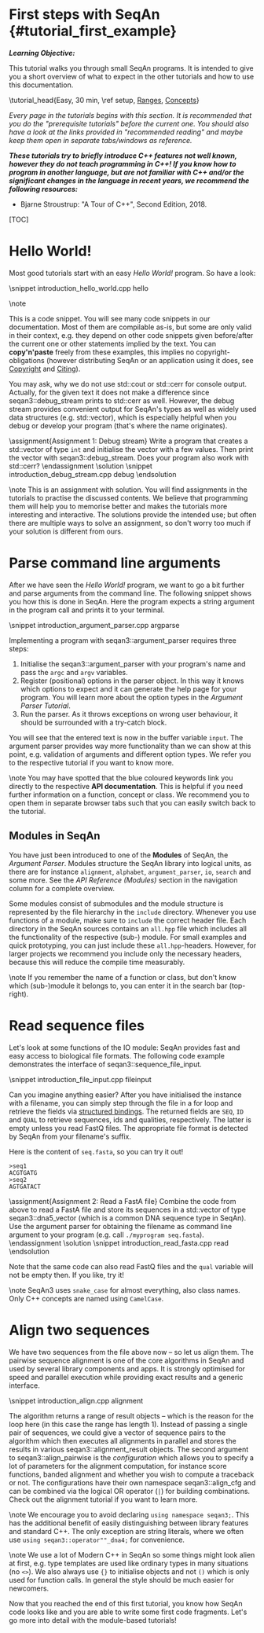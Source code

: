 # First steps with SeqAn {#tutorial_first_example}

***Learning Objective:***

This tutorial walks you through small SeqAn programs. It is intended to give you a short overview
of what to expect in the other tutorials and how to use this documentation.

\tutorial_head{Easy, 30 min, \ref setup, [Ranges](https://github.com/seqan/seqan3/wiki/Ranges)\,
                                         [Concepts](https://en.cppreference.com/w/cpp/language/constraints)}

*Every page in the tutorials begins with this section. It is recommended that you do the "prerequisite tutorials"
before the current one. You should also have a look at the links provided in "recommended reading" and maybe keep
them open in separate tabs/windows as reference.*

***These tutorials try to briefly introduce C++ features not well known, however they do not teach programming in C++!
If you know how to program in another language, but are not familiar with C++ and/or the significant
changes in the language in recent years, we recommend the following resources:***

  * Bjarne Stroustrup: "A Tour of C++", Second Edition, 2018.

[TOC]

# Hello World!

Most good tutorials start with an easy *Hello World!* program. So have a look:

\snippet introduction_hello_world.cpp hello

\note

This is a code snippet. You will see many code snippets in our documentation.
Most of them are compilable as-is, but some are only valid in their context,
e.g. they depend on other code snippets given before/after the current one or
other statements implied by the text. You can **copy'n'paste** freely from these examples,
this implies no copyright-obligations (however distributing SeqAn or an application
using it does, see [Copyright](https://docs.seqan.de/seqan/3-master-user/about_copyright.html) and [Citing](https://docs.seqan.de/seqan/3-master-user/about_citing.html)).

You may ask, why we do not use std::cout or std::cerr for console output.
Actually, for the given text it does not make a difference since seqan3::debug_stream prints to std::cerr as well.
However, the debug stream provides convenient output for SeqAn's types as well as widely used data structures
(e.g. std::vector), which is especially helpful when you debug or develop your program
(that's where the name originates).

\assignment{Assignment 1: Debug stream}
Write a program that creates a std::vector of type `int` and initialise the vector with a few values.
Then print the vector with seqan3::debug_stream. Does your program also work with std::cerr?
\endassignment
\solution
\snippet introduction_debug_stream.cpp debug
\endsolution

\note
This is an assignment with solution. You will find assignments in the tutorials to practise the discussed contents.
We believe that programming them will help you to memorise better and makes the tutorials more interesting and
interactive. The solutions provide the intended use; but often there are multiple ways to solve an assignment,
so don't worry too much if your solution is different from ours.

# Parse command line arguments

After we have seen the *Hello World!* program, we want to go a bit further and parse arguments from the command line.
The following snippet shows you how this is done in SeqAn. Here the program expects a string argument in the
program call and prints it to your terminal.

\snippet introduction_argument_parser.cpp argparse

Implementing a program with seqan3::argument_parser requires three steps:
1. Initialise the seqan3::argument_parser with your program's name and pass the `argc` and `argv` variables.
2. Register (positional) options in the parser object. In this way it knows which options to expect and
   it can generate the help page for your program. You will learn more about the option types in the *Argument Parser
   Tutorial*.
3. Run the parser. As it throws exceptions on wrong user behaviour, it should be surrounded with a try-catch block.

You will see that the entered text is now in the buffer variable `input`. The argument parser provides way more
functionality than we can show at this point, e.g. validation of arguments and different option types. We refer you
to the respective tutorial if you want to know more.

\note
You may have spotted that the blue coloured keywords link you directly to the respective **API documentation**.
This is helpful if you need further information on a function, concept or class. We recommend you to open them
in separate browser tabs such that you can easily switch back to the tutorial.

## Modules in SeqAn

You have just been introduced to one of the **Modules** of SeqAn, the *Argument Parser*.
Modules structure the SeqAn library into logical units, as there are for instance `alignment`, `alphabet`,
`argument_parser`, `io`, `search` and some more. See the *API Reference (Modules)* section in the
navigation column for a complete overview.

Some modules consist of submodules and the module structure is represented by the file hierarchy in the `include`
directory. Whenever you use functions of a module, make sure to `include` the correct header file.
Each directory in the SeqAn sources contains an `all.hpp` file which includes all the functionality
of the respective (sub-) module.
For small examples and quick prototyping, you can just include these `all.hpp`-headers.
However, for larger projects we recommend you include only the necessary headers, because this will reduce the
compile time measurably.

\note
If you remember the name of a function or class, but don't know which (sub-)module it belongs to,
you can enter it in the search bar (top-right).

# Read sequence files

Let's look at some functions of the IO module: SeqAn provides fast and easy access to biological file formats.
The following code example demonstrates the interface of seqan3::sequence_file_input.

\snippet introduction_file_input.cpp fileinput

Can you imagine anything easier? After you have initialised the instance with a filename,
you can simply step through the file in a for loop and retrieve the fields via
[structured bindings](https://en.cppreference.com/w/cpp/language/structured_binding).
The returned fields are `SEQ`, `ID` and `QUAL` to retrieve sequences, ids and qualities, respectively.
The latter is empty unless you read FastQ files. The appropriate file format is detected by SeqAn from
your filename's suffix.

Here is the content of `seq.fasta`, so you can try it out!

~~~
>seq1
ACGTGATG
>seq2
AGTGATACT
~~~

\assignment{Assignment 2: Read a FastA file}
Combine the code from above to read a FastA file and store its sequences in a std::vector of type seqan3::dna5_vector
(which is a common DNA sequence type in SeqAn). Use the argument parser for obtaining the filename as command line
argument to your program (e.g. call `./myprogram seq.fasta`).
\endassignment
\solution
\snippet introduction_read_fasta.cpp read
\endsolution

Note that the same code can also read FastQ files and the `qual` variable will not be empty then. If you like, try it!

\note
SeqAn3 uses `snake_case` for almost everything, also class names. Only C++ concepts are named using `CamelCase`.

# Align two sequences

We have two sequences from the file above now – so let us align them.
The pairwise sequence alignment is one of the core algorithms in SeqAn and used by several library components
and apps. It is strongly optimised for speed and parallel execution while providing exact results and a
generic interface.

\snippet introduction_align.cpp alignment

The algorithm returns a range of result objects – which is the reason for the loop here (in this case the range
has length 1). Instead of passing a single pair of sequences, we could give a vector of sequence pairs to the
algorithm which then executes all alignments in parallel and stores the results in various seqan3::alignment_result
objects. The second argument to seqan3::align_pairwise is the *configuration* which allows you to specify
a lot of parameters for the alignment computation, for instance score functions, banded alignment and whether
you wish to compute a traceback or not. The configurations have their own namespace seqan3::align_cfg and can
be combined via the logical OR operator (`|`) for building combinations. Check out the alignment tutorial if you want
to learn more.

\note
We encourage you to avoid declaring `using namespace seqan3;`. This has the additional benefit of easily distinguishing
between library features and standard C++. The only exception are string literals, where we often use
`using seqan3::operator""_dna4;` for convenience.

\note
We use a lot of Modern C++ in SeqAn so some things might look alien at first,
e.g. type templates are used like ordinary types in many situations (no `<>`).
We also always use `{}` to initialise objects and not `()` which is only used for function calls.
In general the style should be much easier for newcomers.

Now that you reached the end of this first tutorial, you know how SeqAn code looks like and you are able
to write some first code fragments. Let's go more into detail with the module-based tutorials!
